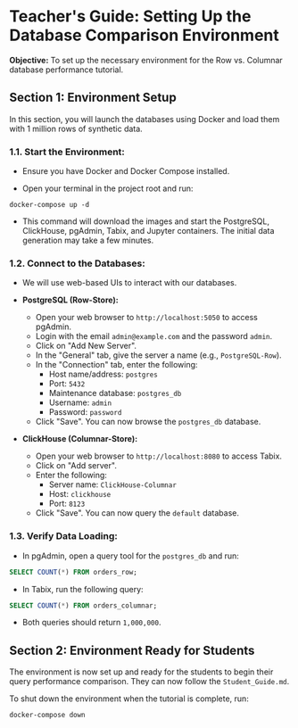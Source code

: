 # Teacher's Guide: Setting Up the Database Comparison Environment

**Objective:** To set up the necessary environment for the Row vs. Columnar database performance tutorial.

## Section 1: Environment Setup
In this section, you will launch the databases using Docker and load them with 1 million rows of synthetic data.

### 1.1. Start the Environment:

* Ensure you have Docker and Docker Compose installed.

* Open your terminal in the project root and run:

```
docker-compose up -d
```

* This command will download the images and start the PostgreSQL, ClickHouse, pgAdmin, Tabix, and Jupyter containers. The initial data generation may take a few minutes.

### 1.2. Connect to the Databases:

* We will use web-based UIs to interact with our databases.

* **PostgreSQL (Row-Store):**

  * Open your web browser to `http://localhost:5050` to access pgAdmin.
  * Login with the email `admin@example.com` and the password `admin`.
  * Click on "Add New Server".
  * In the "General" tab, give the server a name (e.g., `PostgreSQL-Row`).
  * In the "Connection" tab, enter the following:
    * Host name/address: `postgres`
    * Port: `5432`
    * Maintenance database: `postgres_db`
    * Username: `admin`
    * Password: `password`
  * Click "Save". You can now browse the `postgres_db` database.

* **ClickHouse (Columnar-Store):**

  * Open your web browser to `http://localhost:8080` to access Tabix.
  * Click on "Add server".
  * Enter the following:
    * Server name: `ClickHouse-Columnar`
    * Host: `clickhouse`
    * Port: `8123`
  * Click "Save". You can now query the `default` database.

### 1.3. Verify Data Loading:

* In pgAdmin, open a query tool for the `postgres_db` and run:

```sql
SELECT COUNT(*) FROM orders_row;
```

* In Tabix, run the following query:

```sql
SELECT COUNT(*) FROM orders_columnar;
```

* Both queries should return `1,000,000`.

## Section 2: Environment Ready for Students

The environment is now set up and ready for the students to begin their query performance comparison. They can now follow the `Student_Guide.md`.

To shut down the environment when the tutorial is complete, run:

```
docker-compose down
```
